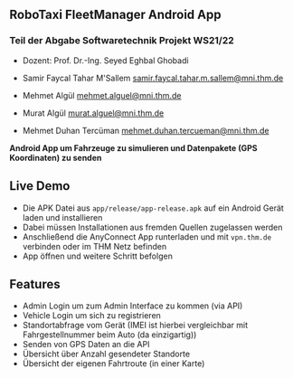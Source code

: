 ## RoboTaxi FleetManager Android App

### Teil der Abgabe Softwaretechnik Projekt WS21/22
- Dozent: Prof. Dr.-Ing. Seyed Eghbal Ghobadi


- Samir Faycal Tahar M'Sallem <samir.faycal.tahar.m.sallem@mni.thm.de>
- Mehmet Algül <mehmet.alguel@mni.thm.de>
- Murat Algül <murat.alguel@mni.thm.de>
- Mehmet Duhan Tercüman <mehmet.duhan.tercueman@mni.thm.de>


**Android App um Fahrzeuge zu simulieren und Datenpakete (GPS Koordinaten) zu senden**


## Live Demo
- Die APK Datei aus ``app/release/app-release.apk`` auf ein Android Gerät laden und installieren
- Dabei müssen Installationen aus fremden Quellen zugelassen werden
- Anschließend die AnyConnect App runterladen und mit `vpn.thm.de` verbinden oder im THM Netz befinden
- App öffnen und weitere Schritt befolgen


## Features
- Admin Login um zum Admin Interface zu kommen (via API)
- Vehicle Login um sich zu registrieren
- Standortabfrage vom Gerät (IMEI ist hierbei vergleichbar mit Fahrgestellnummer beim Auto (da einzigartig))
- Senden von GPS Daten an die API
- Übersicht über Anzahl gesendeter Standorte 
- Übersicht der eigenen Fahrtroute (in einer Karte)
